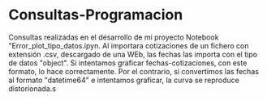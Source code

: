 # Consultas-Programacion
Consultas realizadas en el desarrollo de mi proyecto
Notebook "Error_plot_tipo_datos.ipyn. Al importara cotizaciones de un fichero con extensión .csv, descargado de una WEb, 
las fechas las importa con el tipo de datos "object". Si intentamos graficar fechas-cotizaciones, con este formato, lo hace correctamente.
Por el contrario, si convertimos las fechas al formato "datetime64" e intentamos graficar, la curva se reproduce distorionada.s
